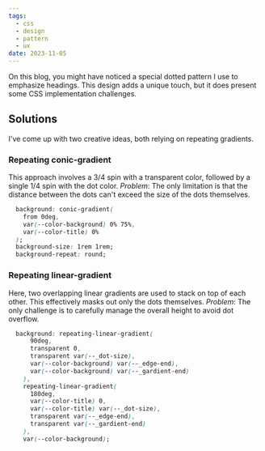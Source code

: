 ```yaml
---
tags:
  - css
  - design
  - pattern
  - ux
date: 2023-11-05
---
```

On this blog, you might have noticed a special dotted pattern I use to emphasize headings. This design adds a unique touch, but it does present some CSS implementation challenges.
## Solutions
I've come up with two creative ideas, both relying on repeating gradients.
### Repeating conic-gradient
This approach involves a 3/4 spin with a transparent color, followed by a single 1/4 spin with the dot color. 
*Problem*: The only limitation is that the distance between the dots can't exceed the size of the dots themselves.
```css
  background: conic-gradient(
	from 0deg,
	var(--color-background) 0% 75%,
	var(--color-title) 0%
  );
  background-size: 1rem 1rem;
  background-repeat: round;
```

### Repeating linear-gradient
Here, two overlapping linear gradients are used to stack on top of each other. This effectively masks out only the dots themselves. 
*Problem*: The only challenge is to carefully manage the overall height to avoid dot overflow.
```css
  background: repeating-linear-gradient(
	  90deg,
	  transparent 0,
	  transparent var(--_dot-size),
	  var(--color-background) var(--_edge-end),
	  var(--color-background) var(--_gardient-end)
	),
	repeating-linear-gradient(
	  180deg,
	  var(--color-title) 0,
	  var(--color-title) var(--_dot-size),
	  transparent var(--_edge-end),
	  transparent var(--_gardient-end)
	),
	var(--color-background);
```